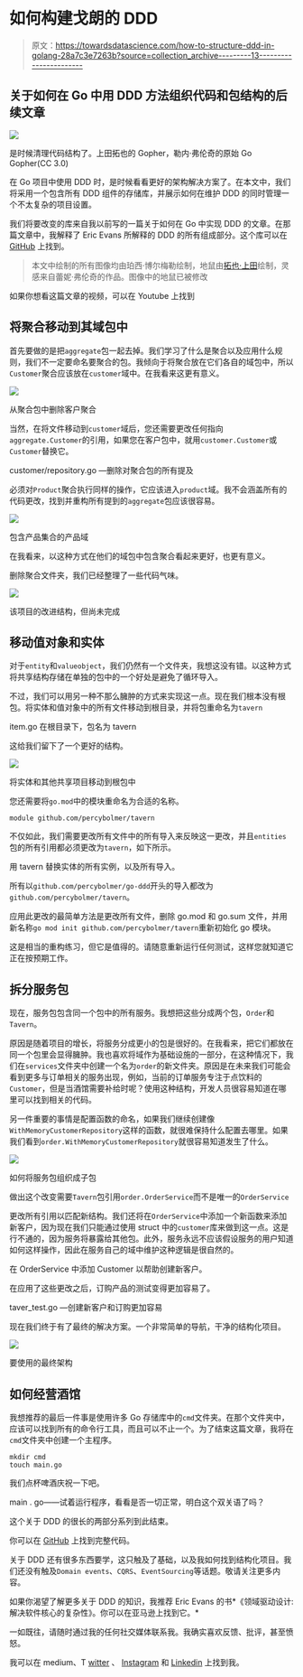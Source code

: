 # 如何构建戈朗的 DDD

> 原文：<https://towardsdatascience.com/how-to-structure-ddd-in-golang-28a7c3e7263b?source=collection_archive---------13----------------------->

## 关于如何在 Go 中用 DDD 方法组织代码和包结构的后续文章

![](img/1522f7127eed07def459351d76933efe.png)

是时候清理代码结构了。上田拓也的 Gopher，勒内·弗伦奇的原始 Go Gopher(CC 3.0)

在 Go 项目中使用 DDD 时，是时候看看更好的架构解决方案了。在本文中，我们将采用一个包含所有 DDD 组件的存储库，并展示如何在维护 DDD 的同时管理一个不太复杂的项目设置。

我们将要改变的库来自我以前写的一篇关于如何在 Go 中实现 DDD 的文章。在那篇文章中，我解释了 Eric Evans 所解释的 DDD 的所有组成部分。这个库可以在 [GitHub](https://github.com/percybolmer/ddd-go) 上找到。

</how-to-implement-domain-driven-design-ddd-in-golang-2e2139beb09d>  

> 本文中绘制的所有图像均由珀西·博尔梅勒绘制，地鼠由[拓也·上田](https://twitter.com/tenntenn)绘制，灵感来自蕾妮·弗伦奇的作品。图像中的地鼠已被修改

如果你想看这篇文章的视频，可以在 Youtube 上找到

## 将聚合移动到其域包中

首先要做的是把`aggregate`包一起去掉。我们学习了什么是聚合以及应用什么规则，我们不一定要命名要聚合的包。我倾向于将聚合放在它们各自的域包中，所以`Customer`聚合应该放在`customer`域中。在我看来这更有意义。

![](img/6bd55cdc75b07dc6b70808760a178079.png)

从聚合包中删除客户聚合

当然，在将文件移动到`customer`域后，您还需要更改任何指向`aggregate.Customer`的引用，如果您在客户包中，就用`customer.Customer`或`Customer`替换它。

customer/repository.go —删除对聚合包的所有提及

必须对`Product`聚合执行同样的操作，它应该进入`product`域。我不会涵盖所有的代码更改，找到并重构所有提到的`aggregate`包应该很容易。

![](img/d188459462321ec35b66ce0a3ff574f5.png)

包含产品集合的产品域

在我看来，以这种方式在他们的域包中包含聚合看起来更好，也更有意义。

删除聚合文件夹，我们已经整理了一些代码气味。

![](img/8aad0f01f3daec5f2ac950becdbb4357.png)

该项目的改进结构，但尚未完成

## 移动值对象和实体

对于`entity`和`valueobject`，我们仍然有一个文件夹，我想这没有错。以这种方式将共享结构存储在单独的包中的一个好处是避免了循环导入。

不过，我们可以用另一种不那么臃肿的方式来实现这一点。现在我们根本没有根包。将实体和值对象中的所有文件移动到根目录，并将包重命名为`tavern`

item.go 在根目录下，包名为 tavern

这给我们留下了一个更好的结构。

![](img/0e6fc9ed05146fd4997da7f5f47be9a7.png)

将实体和其他共享项目移动到根包中

您还需要将`go.mod`中的模块重命名为合适的名称。

```
module github.com/percybolmer/tavern
```

不仅如此，我们需要更改所有文件中的所有导入来反映这一更改，并且`entities`包的所有引用都必须更改为`tavern`，如下所示。

用 tavern 替换实体的所有实例，以及所有导入。

所有以`github.com/percybolmer/go-ddd`开头的导入都改为`github.com/percybolmer/tavern`。

应用此更改的最简单方法是更改所有文件，删除 go.mod 和 go.sum 文件，并用新名称`go mod init github.com/percybolmer/tavern`重新初始化 go 模块。

这是相当的重构练习，但它是值得的。请随意重新运行任何测试，这样您就知道它正在按预期工作。

## 拆分服务包

现在，服务包包含同一个包中的所有服务。我想把这些分成两个包，`Order`和`Tavern`。

原因是随着项目的增长，将服务分成更小的包是很好的。在我看来，把它们都放在同一个包里会显得臃肿。我也喜欢将域作为基础设施的一部分，在这种情况下，我们在`services`文件夹中创建一个名为`order`的新文件夹。原因是在未来我们可能会看到更多与订单相关的服务出现，例如，当前的订单服务专注于点饮料的`Customer`，但是当酒馆需要补给时呢？使用这种结构，开发人员很容易知道在哪里可以找到相关的代码。

另一件重要的事情是配置函数的命名，如果我们继续创建像`WithMemoryCustomerRepository`这样的函数，就很难保持什么配置去哪里。如果我们看到`order.WithMemoryCustomerRepository`就很容易知道发生了什么。

![](img/f1c3d504770568308d190697e9619bc4.png)

如何将服务包组织成子包

做出这个改变需要`Tavern`包引用`order.OrderService`而不是唯一的`OrderService`

更改所有引用以匹配新结构。我们还将在`OrderService`中添加一个新函数来添加新客户，因为现在我们只能通过使用 struct 中的`customer`库来做到这一点。这是行不通的，因为服务将暴露给其他包。此外，服务永远不应该假设服务的用户知道如何这样操作，因此在服务自己的域中维护这种逻辑是很自然的。

在 OrderService 中添加 Customer 以帮助创建新客户。

在应用了这些更改之后，订购产品的测试变得更加容易了。

taver_test.go —创建新客户和订购更加容易

现在我们终于有了最终的解决方案。一个非常简单的导航，干净的结构化项目。

![](img/f1c692713ac7b929d83d583290b55f67.png)

要使用的最终架构

## 如何经营酒馆

我想推荐的最后一件事是使用许多 Go 存储库中的`cmd`文件夹。在那个文件夹中，应该可以找到所有的命令行工具，而且可以不止一个。为了结束这篇文章，我将在`cmd`文件夹中创建一个主程序。

```
mkdir cmd
touch main.go
```

我们点杯啤酒庆祝一下吧。

main . go——试着运行程序，看看是否一切正常，明白这个双关语了吗？

这个关于 DDD 的很长的两部分系列到此结束。

你可以在 [GitHub](https://github.com/percybolmer/ddd-go/tree/clean-architecture) 上找到完整代码。

关于 DDD 还有很多东西要学，这只触及了基础，以及我如何找到结构化项目。我们还没有触及`Domain events`、`CQRS`、`EventSourcing`等话题。敬请关注更多内容。

如果你渴望了解更多关于 DDD 的知识，我推荐 Eric Evans 的书*《领域驱动设计:解决软件核心的复杂性》。你可以在亚马逊上找到它。*

一如既往，请随时通过我的任何社交媒体联系我。我确实喜欢反馈、批评，甚至愤怒。

我可以在 medium、T [witter](https://twitter.com/percybolmer) 、 [Instagram](https://www.instagram.com/programmingpercy/) 和 [Linkedin](https://www.linkedin.com/in/percy-bolmer-bb223b122/) 上找到我。